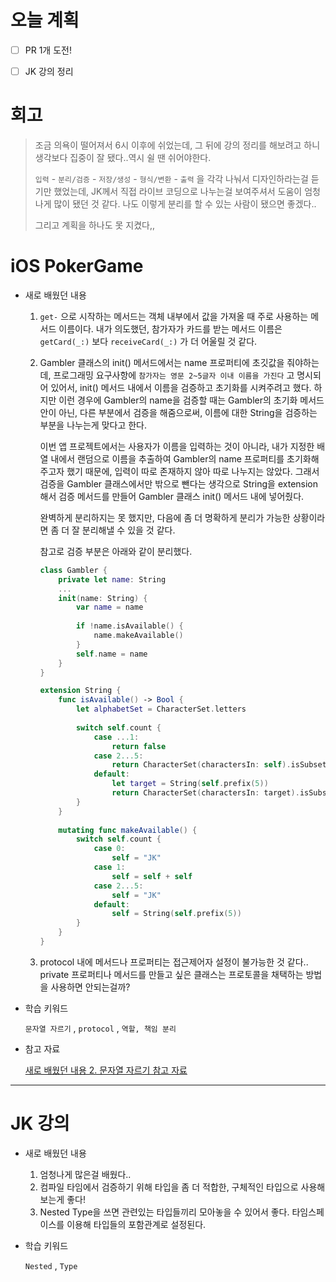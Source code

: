 # 오늘 계획

- [ ] PR 1개 도전!

- [ ] JK 강의 정리

	

# 회고

> 조금 의욕이 떨어져서 6시 이후에 쉬었는데, 그 뒤에 강의 정리를 해보려고 하니 생각보다 집중이 잘 됐다..역시 쉴 땐 쉬어야한다.
>
> `입력` - `분리/검증` - `저장/생성` - `형식/변환` - `출력` 을 각각 나눠서 디자인하라는걸 듣기만 했었는데, JK께서 직접 라이브 코딩으로 나누는걸 보여주셔서 도움이 엄청나게 많이 됐던 것 같다. 나도 이렇게 분리를 할 수 있는 사람이 됐으면 좋겠다.. 
>
> 그리고 계획을 하나도 못 지켰다,,

# iOS PokerGame

- 새로 배웠던 내용

	1. `get-` 으로 시작하는 메서드는 객체 내부에서 값을 가져올 때 주로 사용하는 메서드 이름이다. 내가 의도했던, 참가자가 카드를 받는 메서드 이름은 `getCard(_:)` 보다 `receiveCard(_:)` 가 더 어울릴 것 같다.

	2. Gambler 클래스의 init() 메서드에서는 name 프로퍼티에 초깃값을 줘야하는데, 프로그래밍 요구사항에 `참가자는 영문 2~5글자 이내 이름을 가진다` 고 명시되어 있어서, init() 메서드 내에서 이름을 검증하고 초기화를 시켜주려고 했다. 하지만 이런 경우에 Gambler의 name을 검증할 때는 Gambler의 초기화 메서드 안이 아닌, 다른 부분에서 검증을 해줌으로써, 이름에 대한 String을 검증하는 부분을 나누는게 맞다고 한다. 

		이번 앱 프로젝트에서는 사용자가 이름을 입력하는 것이 아니라, 내가 지정한 배열 내에서 랜덤으로 이름을 추출하여 Gambler의 name 프로퍼티를 초기화해주고자 했기 때문에, 입력이 따로 존재하지 않아 따로 나누지는 않았다. 그래서 검증을 Gambler 클래스에서만 밖으로 뺀다는 생각으로 String을 extension해서 검증 메서드를 만들어 Gambler 클래스 init() 메서드 내에 넣어줬다.

		완벽하게 분리하지는 못 했지만, 다음에 좀 더 명확하게 분리가 가능한 상황이라면 좀 더 잘 분리해낼 수 있을 것 같다.

		참고로 검증 부분은 아래와 같이 분리했다.

		```swift
		class Gambler {
		    private let name: String
		    ...
		    init(name: String) {
		        var name = name
		        
		        if !name.isAvailable() {
		            name.makeAvailable()
		        }
		        self.name = name
		    }
		}
		
		extension String {
		    func isAvailable() -> Bool {
		        let alphabetSet = CharacterSet.letters
		        
		        switch self.count {
		            case ...1:
		                return false
		            case 2...5:
		                return CharacterSet(charactersIn: self).isSubset(of: alphabetSet)
		            default:
		                let target = String(self.prefix(5))
		                return CharacterSet(charactersIn: target).isSubset(of: alphabetSet)
		        }
		    }
			
		    mutating func makeAvailable() {
		        switch self.count {
		            case 0:
		                self = "JK"
		            case 1:
		                self = self + self
		            case 2...5:
		                self = "JK"
		            default:
		                self = String(self.prefix(5))
		        }
		    }
		}
		```

	3. protocol 내에 메서드나 프로퍼티는 접근제어자 설정이 불가능한 것 같다.. private 프로퍼티나 메서드를 만들고 싶은 클래스는 프로토콜을 채택하는 방법을 사용하면 안되는걸까?

-  학습 키워드

	`문자열 자르기` , `protocol` , `역할, 책임 분리`

- 참고 자료

	[새로 배웠던 내용 2. 문자열 자르기 참고 자료](https://fomaios.tistory.com/entry/String-내가-원하는만큼-자르기)

---

# JK 강의

* 새로 배웠던 내용

	1. 엄청나게 많은걸 배웠다.. 
	2. 컴파일 타임에서 검증하기 위해 타입을 좀 더 적합한, 구체적인 타입으로 사용해보는게 좋다!
	3. Nested Type을 쓰면 관련있는 타입들끼리 모아놓을 수 있어서 좋다. 타임스페이스를 이용해 타입들의 포함관계로 설정된다.

* 학습 키워드

	`Nested` , `Type` 

